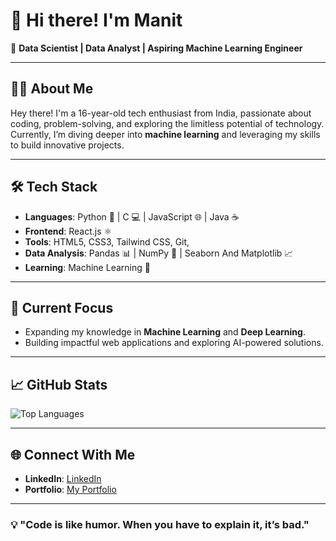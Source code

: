 # 👋 Hi there! I'm **Manit**  
🌟 **Data Scientist | Data Analyst | Aspiring Machine Learning Engineer**  

---

## 🧑‍💻 About Me  
Hey there! I'm a 16-year-old tech enthusiast from India, passionate about coding, problem-solving, and exploring the limitless potential of technology. Currently, I’m diving deeper into **machine learning** and leveraging my skills to build innovative projects.

---

## 🛠️ Tech Stack  
- **Languages**: Python 🐍 | C 💻 | JavaScript 🌐 | Java ☕
- **Frontend**: React.js ⚛️  
- **Tools**: HTML5, CSS3, Tailwind CSS, Git, 
- **Data Analysis**: Pandas 📊 | NumPy 🔢 | Seaborn And Matplotlib   📈
- **Learning**: Machine Learning 🤖  

---

## 🚀 Current Focus  
- Expanding my knowledge in **Machine Learning** and **Deep Learning**.  
- Building impactful web applications and exploring AI-powered solutions.  

---
## 📈 GitHub Stats  
![Top Languages](https://github-readme-stats.vercel.app/api/top-langs/?username=Manit098&layout=compact&theme=radical&cache_seconds=36)

---

## 🌐 Connect With Me  
- **LinkedIn**: [LinkedIn](www.linkedin.com/in/manit-mishra-39363a309)  
- **Portfolio**: [My Portfolio](https://manitmishra.vercel.app/)  

---

### 💡 "Code is like humor. When you have to explain it, it’s bad."  
